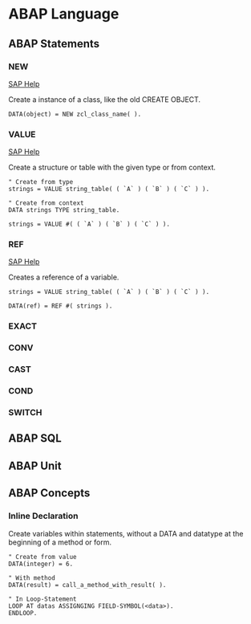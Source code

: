 # ABAP Language

## ABAP Statements

### NEW
[SAP Help](https://help.sap.com/doc/abapdocu_latest_index_htm/latest/en-US/index.htm?file=abenconstructor_expression_new.htm)

Create a instance of a class, like the old CREATE OBJECT.

```ABAP
DATA(object) = NEW zcl_class_name( ).
```

### VALUE
[SAP Help](https://help.sap.com/doc/abapdocu_latest_index_htm/latest/en-US/index.htm?file=abenconstructor_expression_value.htm)

Create a structure or table with the given type or from context.

``` ABAP
" Create from type
strings = VALUE string_table( ( `A` ) ( `B` ) ( `C` ) ).

" Create from context
DATA strings TYPE string_table.

strings = VALUE #( ( `A` ) ( `B` ) ( `C` ) ).
```

### REF
[SAP Help](https://help.sap.com/doc/abapdocu_latest_index_htm/latest/en-US/index.htm?file=abenconstructor_expression_ref.htm)

Creates a reference of a variable.

```ABAP
strings = VALUE string_table( ( `A` ) ( `B` ) ( `C` ) ).

DATA(ref) = REF #( strings ).
```

### EXACT

### CONV

### CAST

### COND

### SWITCH


## ABAP SQL

## ABAP Unit

## ABAP Concepts

### Inline Declaration
Create variables within statements, without a DATA and datatype at the beginning of a method or form.

```ABAP
" Create from value
DATA(integer) = 6.

" With method
DATA(result) = call_a_method_with_result( ).

" In Loop-Statement
LOOP AT datas ASSIGNGING FIELD-SYMBOL(<data>).
ENDLOOP.
```